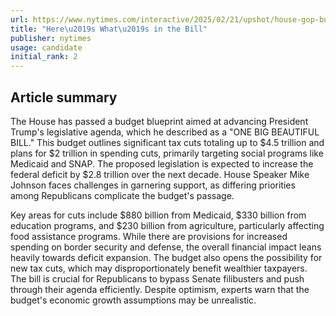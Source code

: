 ```yaml
---
url: https://www.nytimes.com/interactive/2025/02/21/upshot/house-gop-budget-blueprint.html
title: "Here\u2019s What\u2019s in the Bill"
publisher: nytimes
usage: candidate
initial_rank: 2
---
```

## Article summary
The House has passed a budget blueprint aimed at advancing President Trump's legislative agenda, which he described as a "ONE BIG BEAUTIFUL BILL." This budget outlines significant tax cuts totaling up to $4.5 trillion and plans for $2 trillion in spending cuts, primarily targeting social programs like Medicaid and SNAP. The proposed legislation is expected to increase the federal deficit by $2.8 trillion over the next decade. House Speaker Mike Johnson faces challenges in garnering support, as differing priorities among Republicans complicate the budget's passage. 

Key areas for cuts include $880 billion from Medicaid, $330 billion from education programs, and $230 billion from agriculture, particularly affecting food assistance programs. While there are provisions for increased spending on border security and defense, the overall financial impact leans heavily towards deficit expansion. The budget also opens the possibility for new tax cuts, which may disproportionately benefit wealthier taxpayers. The bill is crucial for Republicans to bypass Senate filibusters and push through their agenda efficiently. Despite optimism, experts warn that the budget's economic growth assumptions may be unrealistic.

